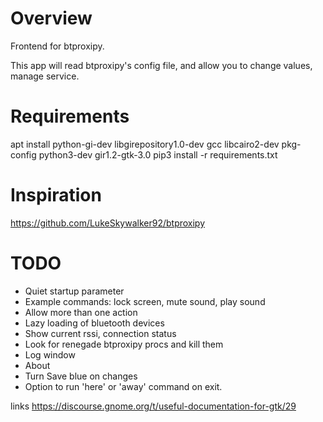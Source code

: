 # Overview

Frontend for btproxipy.

This app will read btproxipy's config file, and allow you to change values, manage service.

# Requirements

apt install python-gi-dev libgirepository1.0-dev gcc libcairo2-dev pkg-config python3-dev gir1.2-gtk-3.0
pip3 install -r requirements.txt

# Inspiration

https://github.com/LukeSkywalker92/btproxipy

# TODO

* Quiet startup parameter
* Example commands: lock screen, mute sound, play sound
* Allow more than one action
* Lazy loading of bluetooth devices
* Show current rssi, connection status
* Look for renegade btproxipy procs and kill them
* Log window
* About
* Turn Save blue on changes
* Option to run 'here' or 'away' command on exit.

links
https://discourse.gnome.org/t/useful-documentation-for-gtk/29
